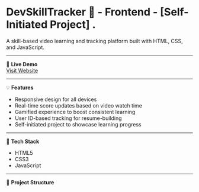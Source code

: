# DevSkillTracker 🎯  - Frontend - [Self-Initiated Project] .
A skill-based video learning and tracking platform built with HTML, CSS, and JavaScript.

---

🔗 **Live Demo**  
[Visit Website](https://devskillltracker.netlify.app)

---

💡 **Features**
- Responsive design for all devices  
- Real-time score updates based on video watch time  
- Gamified experience to boost consistent learning  
- User ID-based tracking for resume-building  
- Self-initiated project to showcase learning progress  

---

🚀 **Tech Stack**
- HTML5  
- CSS3  
- JavaScript  

---

📁 **Project Structure**
